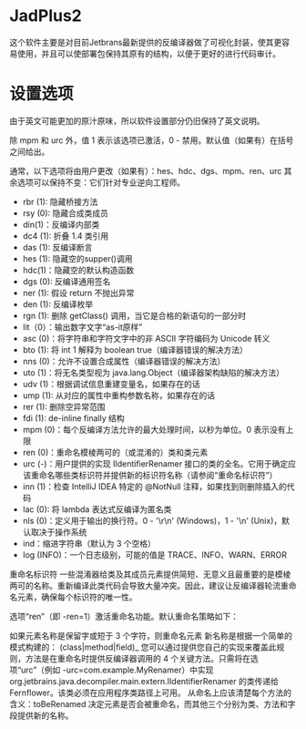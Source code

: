 # JadPlus2
这个软件主要是对目前Jetbrans最新提供的反编译器做了可视化封装，使其更容易使用，并且可以使部署包保持其原有的结构，以便于更好的进行代码审计。

# 设置选项
由于英文可能更加的原汁原味，所以软件设置部分仍旧保持了英文说明。

除 mpm 和 urc 外，值 1 表示该选项已激活，0 - 禁用。默认值（如果有）在括号之间给出。

通常，以下选项将由用户更改（如果有）：hes、hdc、dgs、mpm、ren、urc 其余选项可以保持不变：它们针对专业逆向工程师。

- rbr (1): 隐藏桥接方法
- rsy (0): 隐藏合成类成员
- din(1)：反编译内部类
- dc4 (1): 折叠 1.4 类引用
- das (1): 反编译断言
- hes (1): 隐藏空的supper()调用
- hdc(1)：隐藏空的默认构造函数
- dgs (0): 反编译通用签名
- ner (1): 假设 return 不抛出异常
- den (1): 反编译枚举
- rgn (1): 删除 getClass() 调用，当它是合格的新语句的一部分时
- lit（0）：输出数字文字“as-it原样”
- asc (0)：将字符串和字符文字中的非 ASCII 字符编码为 Unicode 转义
- bto (1): 将 int 1 解释为 boolean true（编译器错误的解决方法）
- nns (0)：允许不设置合成属性（编译器错误的解决方法）
- uto (1)：将无名类型视为 java.lang.Object（编译器架构缺陷的解决方法）
- udv (1)：根据调试信息重建变量名，如果存在的话
- ump (1): 从对应的属性中重构参数名称，如果存在的话
- rer (1): 删除空异常范围
- fdi (1): de-inline finally 结构
- mpm (0)：每个反编译方法允许的最大处理时间，以秒为单位。0 表示没有上限
- ren (0)：重命名模棱两可的（或混淆的）类和类元素
- urc (-)：用户提供的实现 IIdentifierRenamer 接口的类的全名。它用于确定应该重命名哪些类标识符并提供新的标识符名称（请参阅“重命名标识符”）
- inn (1)：检查 IntelliJ IDEA 特定的 @NotNull 注释，如果找到则删除插入的代码
- lac (0): 将 lambda 表达式反编译为匿名类
- nls (0)：定义用于输出的换行符。0 - '\r\n' (Windows)，1 - '\n' (Unix)，默认取决于操作系统
- ind：缩进字符串（默认为 3 个空格）
- log (INFO)：一个日志级别，可能的值是 TRACE、INFO、WARN、ERROR

重命名标识符
一些混淆器给类及其成员元素提供简短、无意义且最重要的是模棱两可的名称。重新编译此类代码会导致大量冲突。因此，建议让反编译器轮流重命名元素，确保每个标识符的唯一性。

选项“ren”（即 -ren=1）激活重命名功能。默认重命名策略如下：

如果元素名称是保留字或短于 3 个字符，则重命名元素
新名称是根据一个简单的模式构建的： (class|method|field)_<consecutive unique number>
您可以通过提供您自己的实现来覆盖此规则，方法是在重命名时提供反编译器调用的 4 个关键方法。只需将在选项“urc”（例如 -urc=com.example.MyRenamer）中实现 org.jetbrains.java.decompiler.main.extern.IIdentifierRenamer 的类传递给 Fernflower。该类必须在应用程序类路径上可用。
从命名上应该清楚每个方法的含义：toBeRenamed 决定元素是否会被重命名，而其他三个分别为类、方法和字段提供新的名称。
